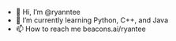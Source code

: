 - 👋 Hi, I’m @ryanntee
- 🌱 I’m currently learning Python, C++, and Java
- 📫 How to reach me beacons.ai/ryantee

<!---
ryanntee/ryanntee is a ✨ special ✨ repository because its `README.md` (this file) appears on your GitHub profile.
You can click the Preview link to take a look at your changes.
--->
